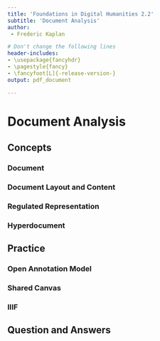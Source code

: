 ```yaml
---
title: 'Foundations in Digital Humanities 2.2'
subtitle: 'Document Analysis'
author:
 - Frederic Kaplan

# Don't change the following lines
header-includes:
- \usepackage{fancyhdr}
- \pagestyle{fancy}
- \fancyfoot[L]{-release-version-}
output: pdf_document

---
```


# Document Analysis

## Concepts

### Document

### Document Layout and Content

### Regulated Representation

### Hyperdocument



## Practice

### Open Annotation Model

### Shared Canvas

### IIIF

## Question and Answers 



